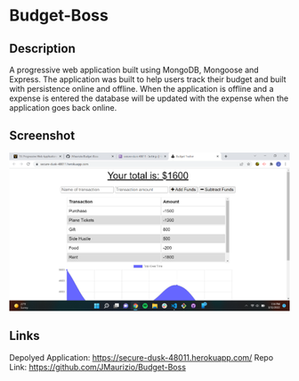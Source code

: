 # Budget-Boss

## Description

A progressive web application built using MongoDB, Mongoose and Express.  The application was built to help users track their budget and built with persistence online and offline. When the application is offline and a expense is entered the database will be updated with the expense when the application goes back online.

## Screenshot

![Screenshot](./images/Screenshot.png)

## Links

Depolyed Application: https://secure-dusk-48011.herokuapp.com/
Repo Link: https://github.com/JMaurizio/Budget-Boss